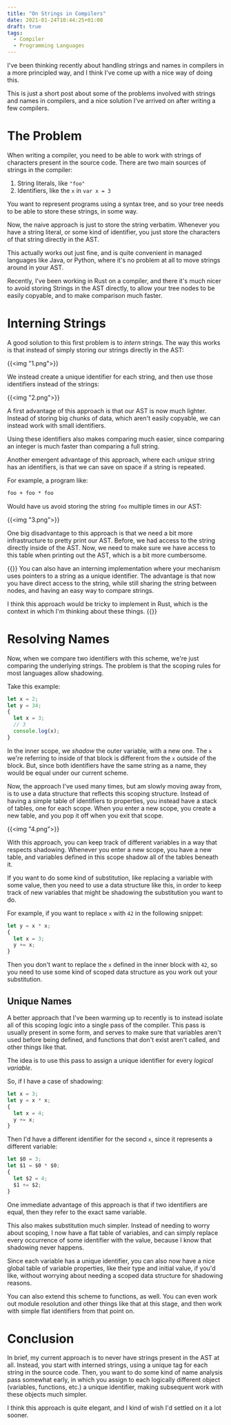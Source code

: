 ```yaml
---
title: "On Strings in Compilers"
date: 2021-01-24T10:44:25+01:00
draft: true
tags:
  - Compiler
  - Programming Languages
---
```


I've been thinking recently about handling strings and names in compilers
in a more principled way, and I think I've come up with a nice
way of doing this.

<!--more-->

This is just a short post about some of the problems involved
with strings and names in compilers, and a nice solution I've arrived
on after writing a few compilers.

# The Problem

When writing a compiler, you need to be able to work with strings
of characters present in the source code. There are two main sources of strings
in the compiler:

1. String literals, like `"foo"`
2. Identifiers, like the `x` in `var x = 3`

You want to represent programs using a syntax tree, and so your tree needs
to be able to store these strings, in some way.

Now, the naive approach is just to store the string verbatim.
Whenever you have a string literal, or some kind of identifier, you
just store the characters of that string directly in the AST.

This actually works out just fine, and is quite convenient in managed
languages like Java, or Python, where it's no problem at all to
move strings around in your AST.

Recently, I've been working in Rust on a compiler, and there it's much
nicer to avoid storing Strings in the AST directly, to allow your tree nodes
to be easily copyable, and to make comparison much faster.

# Interning Strings

A good solution to this first problem is to *intern* strings. The way this works
is that instead of simply storing our strings directly in the AST:

{{<img "1.png">}}

We instead create a unique identifier for each string, and then use those
identifiers instead of the strings:

{{<img "2.png">}}

A first advantage of this approach is that our AST is now much lighter.
Instead of storing big chunks of data, which aren't easily copyable,
we can instead work with small identifiers.

Using these identifiers also makes comparing much easier, since
comparing an integer is much faster than comparing a full string.

Another emergent advantage of this approach, where each *unique*
string has an identifiers, is that we can save on space if
a string is repeated.

For example, a program like:

```txt
foo + foo * foo
```

Would have us avoid storing the string `foo` multiple times in our AST:

{{<img "3.png">}}

One big disadvantage to this approach is that we need a bit more
infrastructure to pretty print our AST. Before, we had access to the string
directly inside of the AST. Now, we need to make sure we have access
to this table when printing out the AST, which is a bit more cumbersome.

{{<note>}}
You can also have an interning implementation where your mechanism
uses pointers to a string as a unique identifier. The advantage
is that now you have direct access to the string, while still sharing
the string between nodes, and having an easy way to compare strings.

I think this approach would be tricky to implement in Rust, which
is the context in which I'm thinking about these things.
{{</note>}}

# Resolving Names

Now, when we compare two identifiers with this scheme, we're just comparing
the underlying strings. The problem is that the scoping rules for most languages
allow shadowing.

Take this example:

```javascript
let x = 2;
let y = 34;
{
  let x = 3;
  // 3
  console.log(x);
}
```

In the inner scope, we *shadow* the outer variable, with a new one.
The `x` we're referring to inside of that block is different from the `x`
outside of the block. But, since both identifiers have the same string
as a name, they would be equal under our current scheme.

Now, the approach I've used many times, but am slowly moving away from, is
to use a data structure that reflects this scoping structure. Instead
of having a simple table of identifiers to properties, you instead
have a stack of tables, one for each scope. When you enter a new scope, you
create a new table, and you pop it off when you exit that scope.

{{<img "4.png">}}

With this approach, you can keep track of different variables in a way that respects
shadowing. Whenever you enter a new scope, you have a new table, and variables
defined in this scope shadow all of the tables beneath it.

If you want to do some kind of substitution, like replacing a variable with some value,
then you need to use a data structure like this, in order to keep track
of new variables that might be shadowing the substitution you want to do.

For example, if you want to replace `x` with `42` in the following snippet:

```javascript
let y = x * x;
{
  let x = 3;
  y += x;
}
```

Then you don't want to replace the `x` defined in the inner block with `42`,
so you need to use some kind of scoped data structure as you work out your substitution.

## Unique Names

A better approach that I've been warming up to recently is to instead isolate
all of this scoping logic into a single pass of the compiler. This pass is usually
present in some form, and serves to make sure that variables aren't used
before being defined, and functions that don't exist aren't called, and other things
like that.

The idea is to use this pass to assign a unique identifier for every *logical variable*.

So, if I have a case of shadowing:

```javascript
let x = 3;
let y = x * x;
{
  let x = 4;
  y += x;
}
```

Then I'd have a different identifier for the second `x`, since it represents a different
variable:

```javascript
let $0 = 3;
let $1 = $0 * $0;
{
  let $2 = 4;
  $1 += $2;
}
```

One immediate advantage of this approach is that if two identifiers are equal,
then they refer to the exact same variable.

This also makes substitution much simpler. Instead of needing to worry about scoping,
I now have a flat table of variables, and can simply replace every occurrence
of some identifier with the value, because I know that shadowing never happens.

Since each variable has a unique identifier, you can also now
have a nice global table of variable properties, like their type and
initial value, if you'd like, without worrying about needing a scoped
data structure for shadowing reasons.

You can also extend this scheme to functions, as well. You can even
work out module resolution and other things like that at this stage,
and then work with simple flat identifiers from that point on.

# Conclusion

In brief, my current approach is to never have strings present in the
AST at all. Instead, you start with interned strings, using a unique
tag for each string in the source code. Then, you want to do some kind
of name analysis pass somewhat early, in which you assign
to each logically different object (variables, functions, etc.)
a unique identifier, making subsequent work with these objects much simpler.

I think this approach is quite elegant, and I kind of wish I'd settled
on it a lot sooner.
